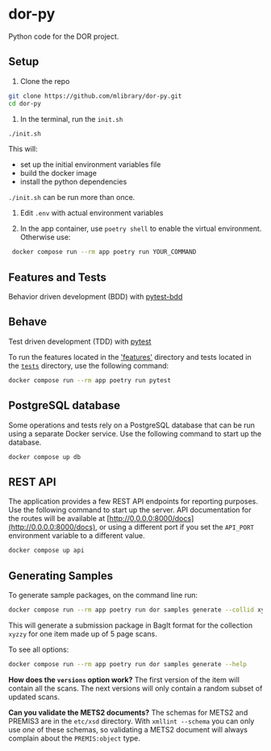 # dor-py

Python code for the DOR project.

## Setup

1. Clone the repo

```sh
git clone https://github.com/mlibrary/dor-py.git
cd dor-py
```

1. In the terminal, run the `init.sh`

```sh
./init.sh
```

This will:

* set up the initial environment variables file
* build the docker image
* install the python dependencies

`./init.sh` can be run more than once. 
  
1. Edit `.env` with actual environment variables

1. In the app container, use `poetry shell` to enable the virtual environment. Otherwise use:

```sh
 docker compose run --rm app poetry run YOUR_COMMAND
```

## Features and Tests

Behavior driven development (BDD) with [pytest-bdd](https://github.com/pytest-dev/pytest-bdd)

## Behave

Test driven development (TDD) with [pytest](https://docs.pytest.org/)

To run the features located in the ['features'](/features/) directory and tests located in the [`tests`](/tests/) directory, use the following command:

```sh
docker compose run --rm app poetry run pytest
```

## PostgreSQL database

Some operations and tests rely on a PostgreSQL database that can be run using a separate Docker service.
Use the following command to start up the database.

```sh
docker compose up db
```

## REST API

The application provides a few REST API endpoints for reporting purposes.
Use the following command to start up the server.
API documentation for the routes will be available at [http://0.0.0.0:8000/docs](http://0.0.0.0:8000/docs),
or using a different port if you set the `API_PORT` environment variable to a different value.

```sh
docker compose up api
```

## Generating Samples

To generate sample packages, on the command line run:

```sh
docker compose run --rm app poetry run dor samples generate --collid xyzzy --num-scans 5 --versions 1
```

This will generate a submission package in BagIt format for the collection `xyzzy` for one item made up of 5 page scans.

To see all options:

```sh
docker compose run --rm app poetry run dor samples generate --help
```

**How does the `versions` option work?** The first version of the item will contain all the scans. 
The next versions will only contain a random subset of updated scans.

**Can you validate the METS2 documents?** The schemas for METS2 and PREMIS3 are in the `etc/xsd` 
directory. With `xmllint --schema` you can only use _one_ of these schemas, so validating a METS2
document will always complain about the `PREMIS:object` type.
